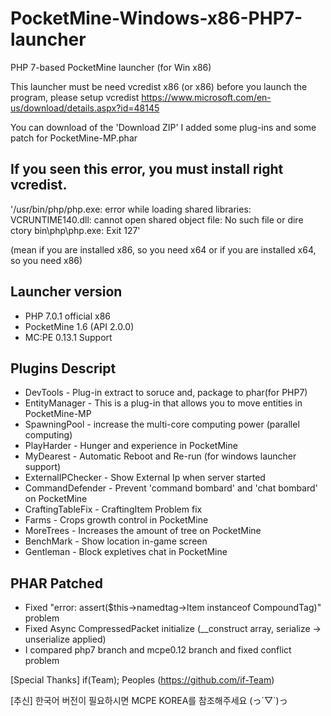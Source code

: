 # PocketMine-Windows-x86-PHP7-launcher
PHP 7-based PocketMine launcher (for Win x86)

This launcher must be need vcredist x86 (or x86)
before you launch the program, please setup vcredist
https://www.microsoft.com/en-us/download/details.aspx?id=48145

You can download of the 'Download ZIP'
I added some plug-ins and some patch for PocketMine-MP.phar

If you seen this error, you must install right vcredist.
----------------------------------
'/usr/bin/php/php.exe: error while loading shared libraries: VCRUNTIME140.dll: cannot open shared object file: No such file or dire ctory bin\php\php.exe: Exit 127'

(mean if you are installed x86, so you need x64 or if you are installed x64, so you need x86)

Launcher version
----------------------------------
- PHP 7.0.1 official x86
- PocketMine 1.6 (API 2.0.0) 
- MC:PE 0.13.1 Support

Plugins Descript
----------------------------------
- DevTools - Plug-in extract to soruce and, package to phar(for PHP7)
- EntityManager - This is a plug-in that allows you to move entities in PocketMine-MP
- SpawningPool - increase the multi-core computing power (parallel computing)
- PlayHarder - Hunger and experience in PocketMine 
- MyDearest - Automatic Reboot and Re-run (for windows launcher support)
- ExternalIPChecker - Show External Ip when server started
- CommandDefender - Prevent 'command bombard' and 'chat bombard' on PocketMine
- CraftingTableFix - CraftingItem Problem fix
- Farms - Crops growth control in PocketMine
- MoreTrees - Increases the amount of tree on PocketMine
- BenchMark - Show location in-game screen
- Gentleman - Block expletives chat in PocketMine

PHAR Patched
----------------------------------
- Fixed "error: assert($this->namedtag->Item instanceof CompoundTag)" problem
- Fixed Async CompressedPacket initialize (__construct array, serialize -> unserialize applied)
- I compared php7 branch and mcpe0.12 branch and fixed conflict problem

[Special Thanks] if(Team); Peoples (https://github.com/if-Team)

[추신] 한국어 버전이 필요하시면 MCPE KOREA를 참조해주세요 (っ´▽`)っ
